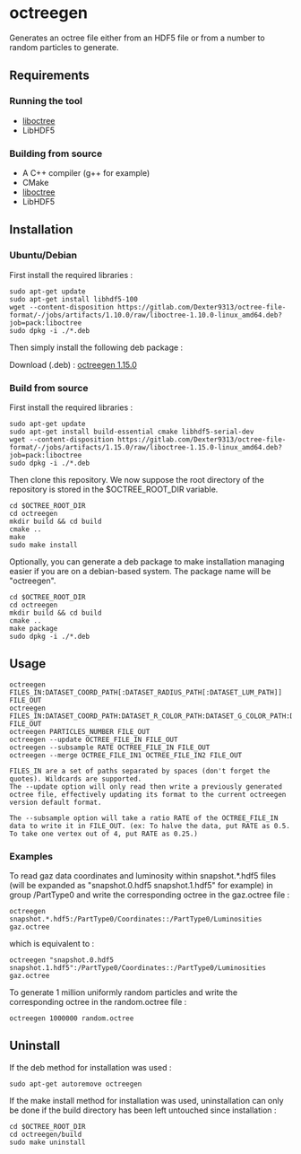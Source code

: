 # octreegen

Generates an octree file either from an HDF5 file or from a number to random particles to generate.

## Requirements

### Running the tool

* [liboctree](https://gitlab.com/Dexter9313/octree-file-format/blob/master/liboctree/)
* LibHDF5

### Building from source

* A C++ compiler (g++ for example)
* CMake
* [liboctree](https://gitlab.com/Dexter9313/octree-file-format/blob/master/liboctree/)
* LibHDF5

## Installation

### Ubuntu/Debian

First install the required libraries :

	sudo apt-get update
	sudo apt-get install libhdf5-100
	wget --content-disposition https://gitlab.com/Dexter9313/octree-file-format/-/jobs/artifacts/1.10.0/raw/liboctree-1.10.0-linux_amd64.deb?job=pack:liboctree
	sudo dpkg -i ./*.deb

Then simply install the following deb package :

Download (.deb) : [octreegen 1.15.0](https://gitlab.com/Dexter9313/octree-file-format/-/jobs/artifacts/1.15.0/raw/octreegen-1.15.0-linux_amd64.deb?job=pack:octreegen)

### Build from source

First install the required libraries :

	sudo apt-get update
	sudo apt-get install build-essential cmake libhdf5-serial-dev
	wget --content-disposition https://gitlab.com/Dexter9313/octree-file-format/-/jobs/artifacts/1.15.0/raw/liboctree-1.15.0-linux_amd64.deb?job=pack:liboctree
	sudo dpkg -i ./*.deb

Then clone this repository. We now suppose the root directory of the repository is stored in the $OCTREE_ROOT_DIR variable.

	cd $OCTREE_ROOT_DIR
	cd octreegen
	mkdir build && cd build
	cmake ..
	make
	sudo make install

Optionally, you can generate a deb package to make installation managing easier if you are on a debian-based system. The package name will be "octreegen".

	cd $OCTREE_ROOT_DIR
	cd octreegen
	mkdir build && cd build
	cmake ..
	make package
	sudo dpkg -i ./*.deb

## Usage

	octreegen FILES_IN:DATASET_COORD_PATH[:DATASET_RADIUS_PATH[:DATASET_LUM_PATH]] FILE_OUT
	octreegen FILES_IN:DATASET_COORD_PATH:DATASET_R_COLOR_PATH:DATASET_G_COLOR_PATH:DATASET_B_COLOR_PATH FILE_OUT
	octreegen PARTICLES_NUMBER FILE_OUT
	octreegen --update OCTREE_FILE_IN FILE_OUT
	octreegen --subsample RATE OCTREE_FILE_IN FILE_OUT
	octreegen --merge OCTREE_FILE_IN1 OCTREE_FILE_IN2 FILE_OUT

	FILES_IN are a set of paths separated by spaces (don't forget the quotes). Wildcards are supported.
	The --update option will only read then write a previously generated octree file, effectively updating its format to the current octreegen version default format.

	The --subsample option will take a ratio RATE of the OCTREE_FILE_IN data to write it in FILE_OUT. (ex: To halve the data, put RATE as 0.5. To take one vertex out of 4, put RATE as 0.25.)

### Examples

To read gaz data coordinates and luminosity within snapshot.&ast;.hdf5 files (will be expanded as "snapshot.0.hdf5 snapshot.1.hdf5" for example) in group /PartType0 and write the corresponding octree in the gaz.octree file :

	octreegen snapshot.*.hdf5:/PartType0/Coordinates::/PartType0/Luminosities gaz.octree

which is equivalent to :

	octreegen "snapshot.0.hdf5 snapshot.1.hdf5":/PartType0/Coordinates::/PartType0/Luminosities gaz.octree

To generate 1 million uniformly random particles and 
write the corresponding octree in the random.octree file :

	octreegen 1000000 random.octree

## Uninstall

If the deb method for installation was used :

	sudo apt-get autoremove octreegen

If the make install method for installation was used, uninstallation can only be done if the build directory has been left untouched since installation :

	cd $OCTREE_ROOT_DIR
	cd octreegen/build
	sudo make uninstall
